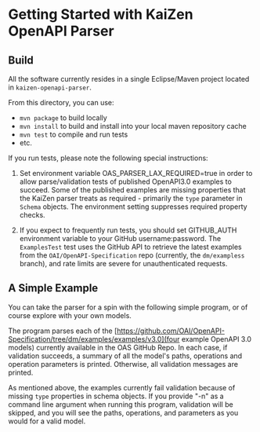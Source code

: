 # Getting Started with KaiZen OpenAPI Parser

## Build

All the software currently resides in a single Eclipse/Maven project
located in `kaizen-openapi-parser`.

From this directory, you can use:
* `mvn package` to build locally
* `mvn install` to build and install into your local maven repository
  cache
* `mvn test` to compile and run tests
* etc.

If you run tests, please note the following special instructions:

1. Set environment variable OAS_PARSER_LAX_REQUIRED=true in order to
   allow parse/validation tests of published OpenAPI3.0 examples to
   succeed. Some of the published examples are missing properties that
   the KaiZen parser treats as required - primarily the `type`
   parameter in `Schema` objects. The environment setting suppresses
   required property checks.

2. If you expect to frequently run tests, you should set GITHUB_AUTH
   environment variable to your GitHub username:password. The
   `ExamplesTest` test uses the GitHub API to retrieve the latest
   examples from the `OAI/OpenAPI-Specification` repo (currently, the
   `dm/exampless` branch), and rate limits are severe for
   unauthenticated requests.

## A Simple Example

You can take the parser for a spin with the following simple program,
or of course explore with your own models.

The program parses each of the
[https://github.com/OAI/OpenAPI-Specification/tree/dm/examples/examples/v3.0](four
example OpenAPI 3.0 models) currently available in the OAS GitHub
Repo. In each case, if validation succeeds, a summary of all the
model's paths, operations and operation parameters is
printed. Otherwise, all validation messages are printed.

As mentioned above, the examples currently fail validation because of
missing `type` properties in schema objects. If you provide "-n" as a
command line argument when running this program, validation will be
skipped, and you will see the paths, operations, and parameters as you
would for a valid model.

